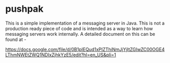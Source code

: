 pushpak
=======

This is a simple implementation of a messaging server in Java. This is not a production ready piece of code and is intended as a way to learn how messaging servers work internally. A detailed document on this can be found at - 

https://docs.google.com/file/d/0B1pIEQud1xPIZThiNmJjYjItZGIwZC00OGE4LThmNWEtZWQ1NDIxZjhkYzE5/edit?hl=en_US&pli=1